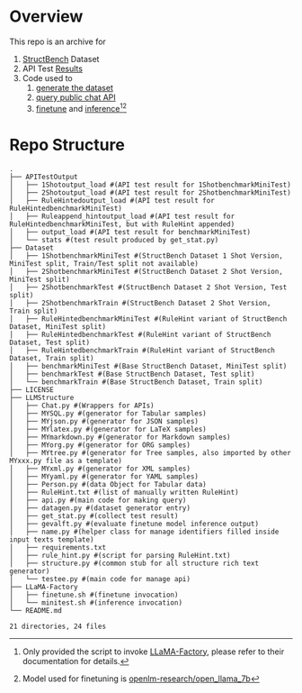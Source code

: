 # Overview

This repo is an archive for

1. [StructBench](./Dataset) Dataset 
2. API Test [Results](./APITestOutput)
3. Code used to
    1. [generate the dataset](./LLMStructure/datagen.py)
    2. [query public chat API](./LLMStructure/api.py)
    3. [finetune](./LLaMA-Factory/finetune.sh) and [inference](./LLaMA-Factory/minitest.sh)[^1][^2]
    
    
# Repo Structure

```shell
.
├── APITestOutput
│   ├── 1Shotoutput_load #(API test result for 1ShotbenchmarkMiniTest)
│   ├── 2Shotoutput_load #(API test result for 2ShotbenchmarkMiniTest)
│   ├── RuleHintedoutput_load #(API test result for RuleHintedbenchmarkMiniTest)
│   ├── Ruleappend_hintoutput_load #(API test result for RuleHintedbenchmarkMiniTest, but with RuleHint appended)
│   ├── output_load #(API test result for benchmarkMiniTest)
│   └── stats #(test result produced by get_stat.py)
├── Dataset
│   ├── 1ShotbenchmarkMiniTest #(StructBench Dataset 1 Shot Version, MiniTest split, Train/Test split not available)
│   ├── 2ShotbenchmarkMiniTest #(StructBench Dataset 2 Shot Version, MiniTest split)
│   ├── 2ShotbenchmarkTest #(StructBench Dataset 2 Shot Version, Test split)
│   ├── 2ShotbenchmarkTrain #(StructBench Dataset 2 Shot Version, Train split)
│   ├── RuleHintedbenchmarkMiniTest #(RuleHint variant of StructBench Dataset, MiniTest split)
│   ├── RuleHintedbenchmarkTest #(RuleHint variant of StructBench Dataset, Test split)
│   ├── RuleHintedbenchmarkTrain #(RuleHint variant of StructBench Dataset, Train split)
│   ├── benchmarkMiniTest #(Base StructBench Dataset, MiniTest split)
│   ├── benchmarkTest #(Base StructBench Dataset, Test split)
│   └── benchmarkTrain #(Base StructBench Dataset, Train split)
├── LICENSE
├── LLMStructure
│   ├── Chat.py #(Wrappers for APIs)
│   ├── MYSQL.py #(generator for Tabular samples)
│   ├── MYjson.py #(generator for JSON samples)
│   ├── MYlatex.py #(generator for LaTeX samples)
│   ├── MYmarkdown.py #(generator for Markdown samples)
│   ├── MYorg.py #(generator for ORG samples)
│   ├── MYtree.py #(generator for Tree samples, also imported by other MYxxx.py file as a template)
│   ├── MYxml.py #(generator for XML samples)
│   ├── MYyaml.py #(generator for YAML samples)
│   ├── Person.py #(data Object for Tabular data)
│   ├── RuleHint.txt #(list of manually written RuleHint)
│   ├── api.py #(main code for making query)
│   ├── datagen.py #(dataset generator entry)
│   ├── get_stat.py #(collect test result)
│   ├── gevalft.py #(evaluate finetune model inference output)
│   ├── name.py #(helper class for manage identifiers filled inside input texts template)
│   ├── requirements.txt
│   ├── rule_hint.py #(script for parsing RuleHint.txt)
│   ├── structure.py #(common stub for all structure rich text generator)
│   └── testee.py #(main code for manage api)
├── LLaMA-Factory
│   ├── finetune.sh #(finetune invocation)
│   └── minitest.sh #(inference invocation)
└── README.md

21 directories, 24 files
```

[^1]: Only provided the script to invoke [LLaMA-Factory](https://github.com/hiyouga/LLaMA-Factory/tree/main?tab=readme-ov-file), please refer to their documentation for details.
[^2]: Model used for finetuning is [openlm-research/open_llama_7b](https://huggingface.co/openlm-research/open_llama_7b)

